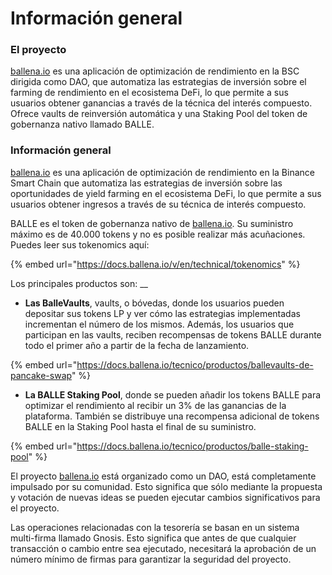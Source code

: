 # Información general

### El proyecto

[ballena.io](https://ballena.io/) es una aplicación de optimización de rendimiento en la BSC dirigida como DAO, que automatiza las estrategias de inversión sobre el farming de rendimiento en el ecosistema DeFi, lo que permite a sus usuarios obtener ganancias a través de la técnica del interés compuesto. Ofrece vaults de reinversión automática y una Staking Pool del token de gobernanza nativo llamado BALLE.

### 

### Información general

[ballena.io](https://ballena.io/) es una aplicación de optimización de rendimiento en la Binance Smart Chain que automatiza las estrategias de inversión sobre las oportunidades de yield farming en el ecosistema DeFi, lo que permite a sus usuarios obtener ingresos a través de su técnica de interés compuesto. 

BALLE es el token de gobernanza nativo de [ballena.io](https://ballena.io/). Su suministro máximo es de 40.000 tokens y no es posible realizar más acuñaciones. Puedes leer sus tokenomics aquí:

{% embed url="https://docs.ballena.io/v/en/technical/tokenomics" %}

Los principales productos son:  __

* **Las BalleVaults**, vaults, o bóvedas, donde los usuarios pueden depositar sus tokens LP y ver cómo las estrategias implementadas incrementan el número de los mismos. Además, los usuarios que participan en las vaults, reciben recompensas de tokens BALLE durante todo el primer año a partir de la fecha de lanzamiento.

{% embed url="https://docs.ballena.io/tecnico/productos/ballevaults-de-pancake-swap" %}

* **La BALLE Staking Pool**, donde se pueden añadir los tokens BALLE para optimizar el rendimiento al recibir un 3% de las ganancias de la plataforma. También se distribuye una recompensa adicional de tokens BALLE en la Staking Pool hasta el final de su suministro. 

{% embed url="https://docs.ballena.io/tecnico/productos/balle-staking-pool" %}

El proyecto [ballena.io](https://ballena.io/) está organizado como un DAO, está completamente impulsado por su comunidad. Esto significa que sólo mediante la propuesta y votación de nuevas ideas se pueden ejecutar cambios significativos para el proyecto. 

Las operaciones relacionadas con la tesorería se basan en un sistema multi-firma llamado Gnosis. Esto significa que antes de que cualquier transacción o cambio entre sea ejecutado, necesitará la aprobación de un número mínimo de firmas para garantizar la seguridad del proyecto.





